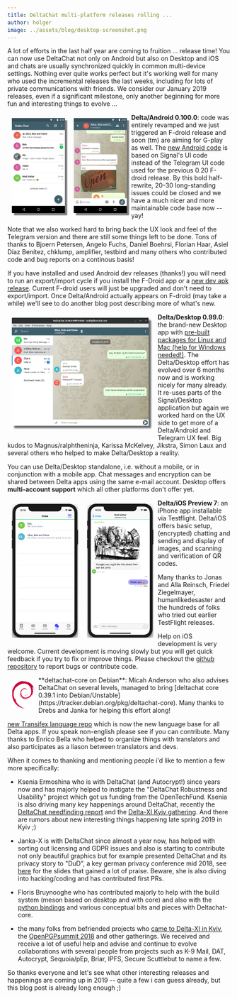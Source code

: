 ```yaml
---
title: DeltaChat multi-platform releases rolling ... 
author: holger
image: ../assets/blog/desktop-screenshot.png
---
```


A lot of efforts in the last half year are coming to fruition ... release time!
You can now use DeltaChat not only on Android but also on Desktop and iOS 
and chats are usually synchronized quickly in common multi-device settings. 
Nothing ever quite works perfect but it's working well for many who used the incremental 
releases the last weeks, including for lots of private communications with friends. 
We consider our January 2019 releases, even if a significant milestone, 
only another beginning for more fun and interesting things to evolve ... 

<img src="../assets/blog/2019-01-chatlist.png" width="120" 
style="float: left; margin: 10px;display: block;box-shadow: 5px 5px 2px #777;" /> 
<img src="../assets/blog/2019-01-chat.png" width="120" 
style="float: left; margin: 10px;display: block;box-shadow: 5px 5px 2px #777;" /> 

**Delta/Android 0.100.0**: code was entirely revamped and we just
triggered an F-droid release and soon (tm) are aiming for G-play as
well. The [new Android code](https://github.com/deltachat/deltachat-android) 
is based on Signal's UI code instead of the Telegram UI code used for the previous
0.20 F-droid release.  By this bold half-rewrite, 20-30 long-standing issues could be closed
and we have a much nicer and more maintainable code base now -- yay! 

Note that we also worked hard to bring back the UX look and feel
of the Telegram version and there are still some things left to be done.
Tons of thanks to Bjoern Petersen, Angelo Fuchs, Daniel Boehrsi,
Florian Haar, Asiel Díaz Benítez, chklump, amplifier, testbird and many
others who contributed code and bug reports on a continous basis!
  
If you have installed and used Android dev releases (thanks!) you will need to run an 
export/import cycle if you install the F-Droid app or a [new dev apk release](https://github.com/deltachat/deltachat-android/releases). Current F-droid users will just be upgraded
and don't need to export/import.  Once Delta/Android actually appears on F-droid 
(may take a while) we'll see to do another blog post describing more of what's new.

<img src="../assets/blog/desktop-screenshot.png" width="320" style="float: left; margin: 10px" /> 

**Delta/Desktop 0.99.0**: the brand-new Desktop app with 
[pre-built packages for Linux and Mac (help for Windows needed!)](/en/download). 
The Delta/Desktop effort has evolved over 6 months now and is working nicely
for many already. It re-uses parts of the Signal/Desktop application 
but again we worked hard on the UX side to get more of a Delta/Android and 
Telegram UX feel. Big kudos to Magnus/ralphtheninja, Karissa McKelvey, 
Jikstra, Simon Laux and several others who helped to make Delta/Desktop a reality. 

You can use Delta/Desktop standalone, i.e. without a mobile, or in conjunction
with a mobile app.  Chat messages and encryption can be shared between Delta apps
using the same e-mail account.  Desktop offers **multi-account support** which
all other platforms don't offer yet. 

<img src="../assets/blog/ios_screenshot_chat_list.png" width="150" style="float: left; margin: 10px;" />
<img src="../assets/blog/ios_screenshot_chat_view.png" width="150" style="float: left; margin: 10px;" />

**Delta/iOS Preview 7**: an iPhone app installable via Testflight.
Delta/iOS offers basic setup, (encrypted) chatting and sending and 
display of images, and scanning and verification of QR codes. 

Many thanks to Jonas and Alla Reinsch, Friedel Ziegelmayer, humanlikedesaster 
and the hundreds of folks who tried out earlier TestFlight releases.  

Help on iOS development is very welcome. Current development is moving slowly
but you will get quick feedback if you try to fix or improve things. 
Please checkout the [github repository](https://github.com/deltachat/deltachat-ios)
to report bugs or contribute code. 

<img src="../assets/blog/debian-nd-100.png" width="50" style="float: left; margin: 10px" /> 
**deltachat-core on Debian**: Micah Anderson who also advises DeltaChat on several levels, managed 
to bring [deltachat core 0.39.1 into Debian/Unstable](https://tracker.debian.org/pkg/deltachat-core). Many thanks to Drebs and Janka for helping this effort along! 

[new Transifex language repo](https://www.transifex.com/delta-chat/delta-chat-app/dashboard/)
which is now the new language base for all Delta apps.  If you speak
non-english please see if you can contribute.  Many thanks to Enrico
Bella who helped to organize things with translators and also
participates as a liason between translators and devs. 

When it comes to thanking and mentioning people i'd like to mention a few more specifically:

- Ksenia Ermoshina who is with DeltaChat (and Autocrypt!) since years
  now and has majorly helped to instigate the "DeltaChat Robustness and Usability" project 
  which got us funding from the OpenTechFund. Ksenia is also driving many key happenings 
  around DeltaChat, recently the [DeltaChat needfinding report](https://delta.chat/en/2018-12-19-needfinding) and the [Delta-XI Kyiv gathering](https://delta.chat/en/2018-11-17-deltaxi). 
  And there are rumors about new interesting things happening late spring 2019 in Kyiv ;) 

- Janka-X is with DeltaChat since almost a year now, has helped with
  sorting out licensing and GDPR issues and also is starting to contribute
  not only beautiful graphics but for example presented DeltaChat and its privacy story 
  to "DuD", a key german privacy conference mid 2018, see [here](https://github.com/deltachat/playground/blob/master/talks/dud-2018-delta.odp?raw=true) for the slides that gained a lot of praise. 
  Beware, she is also diving into hacking/coding and has contributed first PRs.

- Floris Bruynooghe who has contributed majorly to help with the build system
  (meson based on desktop and with core) and also with 
  the [python bindings](https://py.delta.chat) and various conceptual
  bits and pieces with Deltachat-core. 

- the many folks from befriended projects who [came to
  Delta-XI in Kyiv](https://delta.chat/en/2018-11-17-deltaxi),
  the [OpenPGPsummit 2018](https://delta.chat/en/2018-10-22-openpgpsummit) 
  and other gatherings.  We received and receive a lot of useful help
  and advise and continue to evolve collaborations with several people
  from projects such as K-9 Mail, DAT, Autocrypt, Sequoia/pEp, Briar, IPFS, Secure Scuttlebut
  to name a few. 
  
So thanks everyone and let's see what other interesting releases and
happenings are coming up in 2019 -- quite a few i can guess already, 
but this blog post is already long enough ;) 
